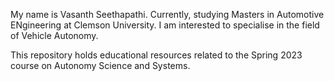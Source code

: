My name is Vasanth Seethapathi. Currently, studying Masters in Automotive ENgineering at Clemson University. 
I am interested to specialise in the field of Vehicle Autonomy.

This repository holds educational resources related to the Spring 2023 course on Autonomy Science and Systems.